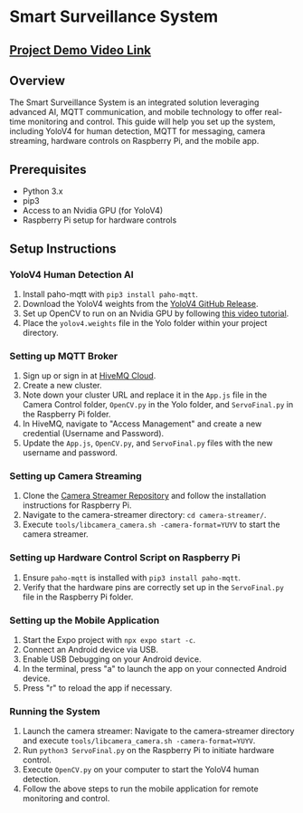 
# Smart Surveillance System

## [Project Demo Video Link](https://drive.google.com/file/d/1_oQn3kJ3bqXLPDXdv7g2rExZY7DbykNg/view?usp=sharing)

## Overview
The Smart Surveillance System is an integrated solution leveraging advanced AI, MQTT communication, and mobile technology to offer real-time monitoring and control. This guide will help you set up the system, including YoloV4 for human detection, MQTT for messaging, camera streaming, hardware controls on Raspberry Pi, and the mobile app.

## Prerequisites

- Python 3.x
- pip3
- Access to an Nvidia GPU (for YoloV4)
- Raspberry Pi setup for hardware controls

## Setup Instructions

### YoloV4 Human Detection AI

1. Install paho-mqtt with `pip3 install paho-mqtt`.
2. Download the YoloV4 weights from the [YoloV4 GitHub Release](https://github.com/AlexeyAB/darknet/releases/download/darknet_yolo_v3_optimal/yolov4.weights).
3. Set up OpenCV to run on an Nvidia GPU by following [this video tutorial](https://www.youtube.com/watch?v=YsmhKar8oOc).
4. Place the `yolov4.weights` file in the Yolo folder within your project directory.

### Setting up MQTT Broker

1. Sign up or sign in at [HiveMQ Cloud](https://console.hivemq.cloud/).
2. Create a new cluster.
3. Note down your cluster URL and replace it in the `App.js` file in the Camera Control folder, `OpenCV.py` in the Yolo folder, and `ServoFinal.py` in the Raspberry Pi folder.
4. In HiveMQ, navigate to "Access Management" and create a new credential (Username and Password).
5. Update the `App.js`, `OpenCV.py`, and `ServoFinal.py` files with the new username and password.

### Setting up Camera Streaming

1. Clone the [Camera Streamer Repository](https://github.com/ayufan/camera-streamer) and follow the installation instructions for Raspberry Pi.
2. Navigate to the camera-streamer directory: `cd camera-streamer/`.
3. Execute `tools/libcamera_camera.sh -camera-format=YUYV` to start the camera streamer.

### Setting up Hardware Control Script on Raspberry Pi

1. Ensure `paho-mqtt` is installed with `pip3 install paho-mqtt`.
2. Verify that the hardware pins are correctly set up in the `ServoFinal.py` file in the Raspberry Pi folder.

### Setting up the Mobile Application

1. Start the Expo project with `npx expo start -c`.
2. Connect an Android device via USB.
3. Enable USB Debugging on your Android device.
4. In the terminal, press "a" to launch the app on your connected Android device.
5. Press "r" to reload the app if necessary.

### Running the System

1. Launch the camera streamer: Navigate to the camera-streamer directory and execute `tools/libcamera_camera.sh -camera-format=YUYV`.
2. Run `python3 ServoFinal.py` on the Raspberry Pi to initiate hardware control.
3. Execute `OpenCV.py` on your computer to start the YoloV4 human detection.
4. Follow the above steps to run the mobile application for remote monitoring and control.

